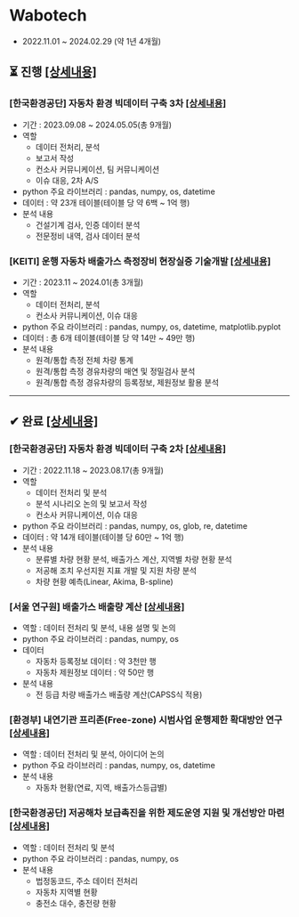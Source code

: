 # Wabotech
- 2022.11.01 ~ 2024.02.29 (약 1년 4개월)

## ⏳ 진행 [[상세내용]](https://github.com/kbjung/wabotech/tree/main/processing)

### [한국환경공단] 자동차 환경 빅데이터 구축 3차 [[상세내용]](https://github.com/kbjung/wabotech/tree/main/processing/car_big_data3)
- 기간 : 2023.09.08 ~ 2024.05.05(총 9개월)
- 역할
  - 데이터 전처리, 분석
  - 보고서 작성
  - 컨소사 커뮤니케이션, 팀 커뮤니케이션
  - 이슈 대응, 2차 A/S
- python 주요 라이브러리 : pandas, numpy, os, datetime
- 데이터 : 약 23개 테이블(테이블 당 약 6백 ~ 1억 행)
- 분석 내용
  - 건설기계 검사, 인증 데이터 분석
  - 전문정비 내역, 검사 데이터 분석

### [KEITI] 운행 자동차 배출가스 측정장비 현장실증 기술개발 [[상세내용]](https://github.com/kbjung/wabotech/tree/main/processing#readme)
- 기간 : 2023.11 ~ 2024.01(총 3개월)
- 역할
  - 데이터 전처리, 분석
  - 컨소사 커뮤니케이션, 이슈 대응
- python 주요 라이브러리 : pandas, numpy, os, datetime, matplotlib.pyplot
- 데이터 : 총 6개 테이블(테이블 당 약 14만 ~ 49만 행)
- 분석 내용
  - 원격/통합 측정 전체 차량 통계
  - 원격/통합 측정 경유차량의 매연 및 정밀검사 분석
  - 원격/통합 측정 경유차량의 등록정보, 제원정보 활용 분석

---

## ✔ 완료 [[상세내용]](https://github.com/kbjung/wabotech/tree/main/complete)

### [한국환경공단] 자동차 환경 빅데이터 구축 2차 [[상세내용]](https://github.com/kbjung/wabotech/tree/main/complete/car2_exasol#readme)
- 기간 : 2022.11.18 ~ 2023.08.17(총 9개월)
- 역할
  - 데이터 전처리 및 분석
  - 분석 시나리오 논의 및 보고서 작성
  - 컨소사 커뮤니케이션, 이슈 대응
- python 주요 라이브러리 : pandas, numpy, os, glob, re, datetime
- 데이터 : 약 14개 테이블(테이블 당 60만 ~ 1억 행)
- 분석 내용
  - 분류별 차량 현황 분석, 배출가스 계산, 지역별 차량 현황 분석
  - 저공해 조치 우선지원 지표 개발 및 지원 차량 분석
  - 차량 현황 예측(Linear, Akima, B-spline)

### [서울 연구원] 배출가스 배출량 계산 [[상세내용]](https://github.com/kbjung/wabotech/tree/main/complete/seoul_lab#readme)
- 역할 : 데이터 전처리 및 분석, 내용 설명 및 논의
- python 주요 라이브러리 : pandas, numpy, os
- 데이터
  - 자동차 등록정보 데이터 : 약 3천만 행
  - 자동차 제원정보 데이터 : 약 50만 행
- 분석 내용
  - 전 등급 차량 배출가스 배출량 계산(CAPSS식 적용)

### [환경부] 내연기관 프리존(Free-zone) 시범사업 운행제한 확대방안 연구 [[상세내용]](https://github.com/kbjung/wabotech/tree/main/complete/low_gas_vehicle#readme)
- 역할 : 데이터 전처리 및 분석, 아이디어 논의
- python 주요 라이브러리 : pandas, numpy, os, datetime
- 분석 내용
  - 자동차 현황(연료, 지역, 배출가스등급별)

### [한국환경공단] 저공해차 보급촉진을 위한 제도운영 지원 및 개선방안 마련 [[상세내용]](https://github.com/kbjung/wabotech/tree/main/complete/low_gas_vehicle#readme)
- 역할 : 데이터 전처리 및 분석
- python 주요 라이브러리 : pandas, numpy, os
- 분석 내용
  - 법정동코드, 주소 데이터 전처리
  - 자동차 지역별 현황
  - 충전소 대수, 충전량 현황
